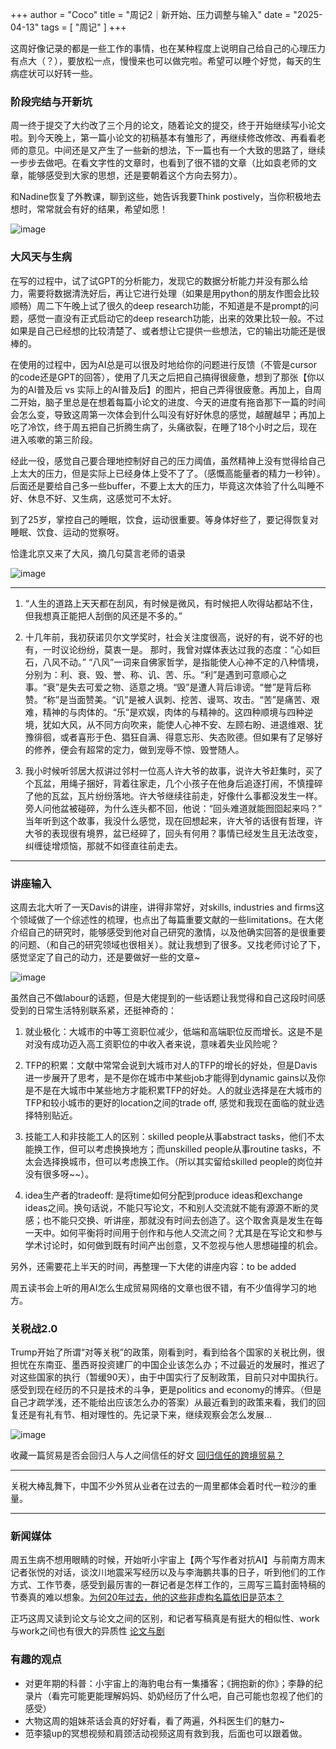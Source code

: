+++
author = "Coco"
title = "周记2｜新开始、压力调整与输入"
date = "2025-04-13"
tags = [
    "周记"
]
+++

这周好像记录的都是一些工作的事情，也在某种程度上说明自己给自己的心理压力有点大（？），要放松一点，慢慢来也可以做完啦。希望可以睡个好觉，每天的生病症状可以好转一些。

### 阶段完结与开新坑

周一终于提交了大约改了三个月的论文，随着论文的提交，终于开始继续写小论文啦。到今天晚上，第一篇小论文的初稿基本有雏形了，再继续修改修改、再看看老师的意见。中间还是又产生了一些新的想法，下一篇也有一个大致的思路了，继续一步步去做吧。在看文字性的文章时，也看到了很不错的文章（比如袁老师的文章，能够感受到大家的思想，还是要朝着这个方向去努力）。

和Nadine恢复了外教课，聊到这些，她告诉我要Think postively，当你积极地去想时，常常就会有好的结果，希望如愿！

![image](/images/250413/2.jpg)

### 大风天与生病

在写的过程中，试了试GPT的分析能力，发现它的数据分析能力并没有那么给力，需要将数据清洗好后，再让它进行处理（如果是用python的朋友作图会比较顺畅）周二下午晚上试了很久的deep research功能，不知道是不是prompt的问题，感觉一直没有正式启动它的deep research功能，出来的效果比较一般。不过如果是自己已经想的比较清楚了、或者想让它提供一些想法，它的输出功能还是很棒的。

在使用的过程中，因为AI总是可以很及时地给你的问题进行反馈（不管是cursor的code还是GPT的回答），使用了几天之后把自己搞得很疲惫，想到了那张【你以为的AI普及后 vs 实际上的AI普及后】的图片，把自己弄得很疲惫。再加上，自周二开始，脑子里总是在想着每篇小论文的进度、今天的进度有拖沓那下一篇的时间会怎么变，导致这周第一次体会到什么叫没有好好休息的感觉，越醒越早；再加上吃了冷饮，终于周五把自己折腾生病了，头痛欲裂，在睡了18个小时之后，现在进入咳嗽的第三阶段。

经此一役，感觉自己要合理地控制好自己的压力阈值，虽然精神上没有觉得给自己上太大的压力，但是实际上已经身体上受不了了。（感慨高能量者的精力一秒钟）。后面还是要给自己多一些buffer，不要上太大的压力，毕竟这次体验了什么叫睡不好、休息不好、又生病，这感觉可不太好。

到了25岁，掌控自己的睡眠，饮食，运动很重要。等身体好些了，要记得恢复对睡眠、饮食、运动的觉察呀。

恰逢北京又来了大风，摘几句莫言老师的语录

![image](/images/250413/1.png)

---

1. “人生的道路上天天都在刮风，有时候是微风，有时候把人吹得站都站不住，但我想真正能把人刮倒的风还是不多的。”

2. 十几年前，我初获诺贝尔文学奖时，社会关注度很高，说好的有，说不好的也有，一时议论纷纷，莫衷一是。
那时，我曾对媒体表达过我的态度：“心如巨石，八风不动。” “八风”一词来自佛家哲学，是指能使人心神不定的八种情境，分别为：利、衰、毁、誉、称、讥、苦、乐。“利”是遇到可意顺心之事。“衰”是失去可爱之物、适意之境。“毁”是遭人背后诽谤。“誉”是背后称赞。“称”是当面赞美。“讥”是被人讽刺、挖苦、谩骂、攻击。“苦”是痛苦、艰难，精神的与肉体的。“乐”是欢娱，肉体的与精神的。这四种顺境与四种逆境，犹如大风，从不同方向吹来，能使人心神不安、左顾右盼、进退维艰、犹豫徘徊，或者喜形于色、猖狂自满、得意忘形、失态败德。但如果有了足够好的修养，便会有超常的定力，做到宠辱不惊、毁誉随人。

3. 我小时候听邻居大叔讲过邻村一位高人许大爷的故事，说许大爷赶集时，买了个瓦盆，用绳子捆好，背着往家走，几个小孩子在他身后追逐打闹，不慎撞碎了他的瓦盆，瓦片纷纷落地。许大爷继续往前走，好像什么事都没发生一样。旁人问他盆被碰碎，为什么连头都不回，他说：“回头难道就能囫囵起来吗？” 当年听到这个故事，我没什么感觉，现在回想起来，许大爷的话很有哲理，许大爷的表现很有境界，盆已经碎了，回头有何用？事情已经发生且无法改变，纠缠徒增烦恼，那就不如径直往前走去。

---


### 讲座输入

这周去北大听了一天Davis的讲座，讲得非常好，对skills, industries and firms这个领域做了一个综述性的梳理，也点出了每篇重要文献的一些limitations。在大佬介绍自己的研究时，能够感受到他对自己研究的激情，以及他确实回答的是很重要的问题、（和自己的研究领域也很相关）。就让我想到了很多。又找老师讨论了下，感觉坚定了自己的动力，还是要做好一些的文章~

![image](/images/250413/3.jpg)

虽然自己不做labour的话题，但是大佬提到的一些话题让我觉得和自己这段时间感受到的日常生活特别联系紧，还挺神奇的：

1. 就业极化：大城市的中等工资职位减少，低端和高端职位反而增长。这是不是对没有成功迈入高工资职位的中收入者来说，意味着失业风险呢？

2. TFP的积累：文献中常常会说到大城市对人的TFP的增长的好处，但是Davis进一步展开了思考，是不是你在城市中某些job才能得到dynamic gains以及你是不是在大城市中某些地方才能积累TFP的好处。人的就业选择是在大城市的TFP和较小城市的更好的location之间的trade off, 感觉和我现在面临的就业选择特别贴近。

3. 技能工人和非技能工人的区别：skilled people从事abstract tasks，他们不太能换工作，但可以考虑换换地方；而unskilled people从事routine tasks，不太会选择换城市，但可以考虑换工作。（所以其实留给skilled people的岗位并没有很多呀~~）。

4. idea生产者的tradeoff: 是将time如何分配到produce ideas和exchange ideas之间。换句话说，不能只写论文，不和别人交流就不能有源源不断的灵感；也不能只交换、听讲座，那就没有时间去创造了。这个取舍真是发生在每一天中。如何平衡将时间用于创作和与他人交流之间？尤其是在写论文和参与学术讨论时，如何做到既有时间产出创意，又不忽视与他人思想碰撞的机会。

另外，还需要花上半天的时间，再整理一下大佬的讲座内容：to be added

周五读书会上听的用AI怎么生成贸易网络的文章也很不错，有不少值得学习的地方。

### 关税战2.0

Trump开始了所谓“对等关税”的政策，刚看到时，看到给各个国家的关税比例，很担忧在东南亚、墨西哥投资建厂的中国企业该怎么办；不过最近的发展时，推迟了对这些国家的执行（暂缓90天），由于中国实行了反制政策，目前只对中国执行。感受到现在经历的不只是技术的斗争，更是politics and economy的博弈。（但是自己才疏学浅，还不能给出应该怎么办的答案）从最近看到的政策来看，我们的回复还是有礼有节、相对理性的。先记录下来，继续观察会怎么发展...

![image](/images/250413/4.png)

收藏一篇贸易是否会回归人与人之间信任的好文 [回归信任的跨境贸易？](https://mp.weixin.qq.com/s/0b8rvZZTSK5xQoqSa2LI1A)

---

关税大棒乱舞下，中国不少外贸从业者在过去的一周里都体会着时代一粒沙的重量。

---

### 新闻媒体

周五生病不想用眼睛的时候，开始听小宇宙上【两个写作者对抗AI】与前南方周末记者张悦的对话，谈汶川地震采写经历以及与李海鹏共事的日子，听到他们的工作方式、工作节奏，感受到最厉害的一群记者是怎样工作的，三周写三篇封面特稿的节奏真的难以想象。[为何20年过去，他的这些非虚构名篇依旧是范本？](https://mp.weixin.qq.com/s/oaPL1sAoun5ArrwbczvO3w)

正巧这周又读到论文与论文之间的区别，和记者写稿真是有挺大的相似性、work与work之间也有很大的异质性 [论文与剧](https://mp.weixin.qq.com/s/xytSE5_up8bx9xdhvoMsQg)

### 有趣的观点

* 对更年期的科普：小宇宙上的海豹电台有一集播客；《拥抱新的你》；李静的纪录片（看完可能更能理解妈妈、奶奶经历了什么吧，自己可能也忽视了他们的感受）
* 大物这周的姐妹茶话会真的好好看，看了两遍，外科医生们的魅力~
* 范李猿up的冥想视频和肩颈活动视频这周有救到我，后面也可以跟着做。